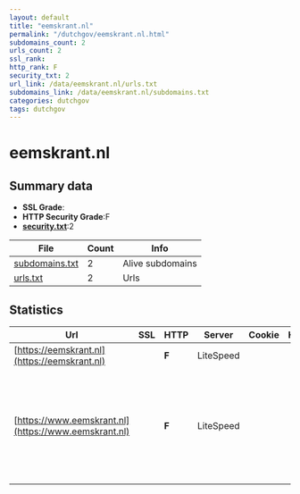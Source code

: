 ```yaml
---
layout: default
title: "eemskrant.nl"
permalink: "/dutchgov/eemskrant.nl.html"
subdomains_count: 2
urls_count: 2
ssl_rank: 
http_rank: F
security_txt: 2
url_link: /data/eemskrant.nl/urls.txt
subdomains_link: /data/eemskrant.nl/subdomains.txt
categories: dutchgov
tags: dutchgov
---
```



# eemskrant.nl
## Summary data


 - **SSL Grade**:
 - **HTTP Security Grade**:F
 - **[security.txt](https://www.digitaleoverheid.nl/nieuws/standaard-security-txt-nu-verplicht-voor-overheid/)**:2


| File       | Count | Info |
|------------|-------|------|
|[subdomains.txt](/DutchGovScope/data/eemskrant.nl/subdomains.txt)|2|Alive subdomains|
|[urls.txt](/DutchGovScope/data/eemskrant.nl/urls.txt)|2|Urls|


## Statistics


| Url | SSL | HTTP | Server | Cookie | HSTS | CORS | CTO | CSP | XFO | XXP | RP |FP| Tech |Title |
|--------|-------|-------|------|------|------|------|------|------|------|------|------|------|------|------|
|[https://eemskrant.nl](https://eemskrant.nl)| | **F**|LiteSpeed| | | | | | | | :white_check_mark: | |HTTP/3 LiteSpeed||
|[https://www.eemskrant.nl](https://www.eemskrant.nl)| | **F**|LiteSpeed| | | | | | | | :white_check_mark: | |HTTP/3 LiteSpeed MySQL PHP Site Kit:1.140.0 WordPress Yoast SEO Premium:23.9 Yoast SEO:23.9|Eemskrant.nl Nie...|


